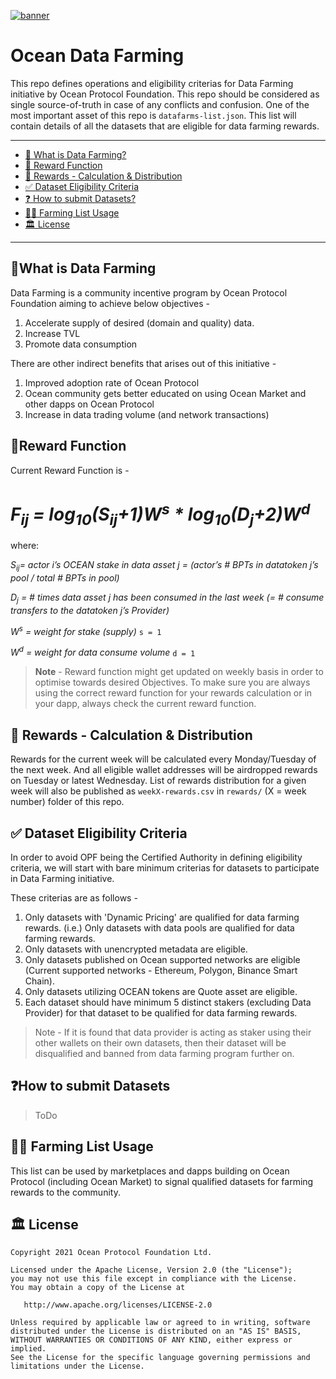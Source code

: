 [![banner](https://raw.githubusercontent.com/oceanprotocol/art/master/github/repo-banner%402x.png)](https://oceanprotocol.com)

# Ocean Data Farming

This repo defines operations and eligibility criterias for Data Farming initiative by Ocean Protocol Foundation. This repo should be considered as single source-of-truth in case of any conflicts and confusion. One of the most important asset of this repo is `datafarms-list.json`. This list will contain details of all the datasets that are eligible for data farming rewards.

---

- [🌾 What is Data Farming?](#what-is-data-farming)
- [🤑 Reward Function](#reward-function)
- [🚜 Rewards - Calculation & Distribution](#rewards-calculation-&-Distribution)
- [✅ Dataset Eligibility Criteria](#dataset-eligibility-criteria)
- [❓ How to submit Datasets?](#how-to-submit-datasets)
- [🧑‍🌾 Farming List Usage](#️farming-list-usage)
- [🏛 License](#license)

---

## 🌾What is Data Farming

Data Farming is a community incentive program by Ocean Protocol Foundation aiming to achieve below objectives -

1. Accelerate supply of desired (domain and quality) data.
2. Increase TVL
3. Promote data consumption

There are other indirect benefits that arises out of this initiative -

1. Improved adoption rate of Ocean Protocol
2. Ocean community gets better educated on using Ocean Market and other dapps on Ocean Protocol
3. Increase in data trading volume (and network transactions)

## 🤑Reward Function

Current Reward Function is -

# *F<sub>ij</sub> = log<sub>10</sub>(S<sub>ij</sub>+1)W<sup>s</sup> * log<sub>10</sub>(D<sub>j</sub>+2)W<sup>d<sup>*



where:  
   
*S<sub>ij</sub>= actor i’s OCEAN stake in data asset j = (actor’s # BPTs in datatoken j’s pool / total # BPTs in pool)*
   
*D<sub>j</sub> = # times data asset j has been consumed in the last week (= # consume transfers to the datatoken j’s Provider)*
   
*W<sup>s</sup> = weight for stake (supply)* `s = 1`
   
*W<sup>d</sup> = weight for data consume volume* `d = 1`
   


> **Note** - Reward function might get updated on weekly basis in order to optimise towards desired Objectives. To make sure you are always using the correct reward function for your rewards calculation or in your dapp, always check the current reward function.

## 🚜 Rewards - Calculation & Distribution

Rewards for the current week will be calculated every Monday/Tuesday of the next week. And all eligible wallet addresses will be airdropped rewards on Tuesday or latest Wednesday. List of rewards distribution for a given week will also be published as `weekX-rewards.csv` in `rewards/` (X = week number) folder of this repo.

## ✅ Dataset Eligibility Criteria

In order to avoid OPF being the Certified Authority in defining eligibility criteria, we will start with bare minimum criterias for datasets to participate in Data Farming initiative.

These criterias are as follows -

1. Only datasets with 'Dynamic Pricing' are qualified for data farming rewards. (i.e.) Only datasets with data pools are qualified for data farming rewards.
2. Only datasets with unencrypted metadata are eligible.
3. Only datasets published on Ocean supported networks are eligible (Current supported networks - Ethereum, Polygon, Binance Smart Chain).
4. Only datasets utilizing OCEAN tokens are Quote asset are eligible.
5. Each dataset should have minimum 5 distinct stakers (excluding Data Provider) for that dataset to be qualified for data farming rewards.

> Note - If it is found that data provider is acting as staker using their other wallets on their own datasets, then their dataset will be disqualified and banned from data farming program further on.

## ❓How to submit Datasets

> ToDo

## 🧑‍🌾 Farming List Usage

This list can be used by marketplaces and dapps building on Ocean Protocol (including Ocean Market) to signal qualified datasets for farming rewards to the community.

## 🏛 License

```text
Copyright 2021 Ocean Protocol Foundation Ltd.

Licensed under the Apache License, Version 2.0 (the "License");
you may not use this file except in compliance with the License.
You may obtain a copy of the License at

   http://www.apache.org/licenses/LICENSE-2.0

Unless required by applicable law or agreed to in writing, software
distributed under the License is distributed on an "AS IS" BASIS,
WITHOUT WARRANTIES OR CONDITIONS OF ANY KIND, either express or implied.
See the License for the specific language governing permissions and
limitations under the License.
```
